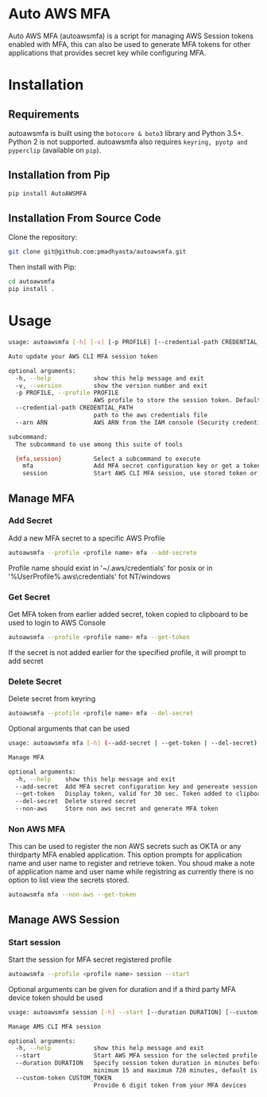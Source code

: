 # Auto AWS MFA

Auto AWS MFA (autoawsmfa) is a script for managing AWS Session tokens enabled with MFA, this can also be used to generate MFA tokens for other applications that provides secret key while configuring MFA.



# Installation

## Requirements

autoawsmfa is built using the `botocore & boto3` library and Python 3.5+. Python 2  is not supported. autoawsmfa 
also requires `keyring, pyotp and pyperclip` (available on `pip`).

## Installation from Pip

~~~bash
pip install AutoAWSMFA
~~~

## Installation From Source Code

Clone the repository:

~~~bash
git clone git@github.com:pmadhyasta/autoawsmfa.git
~~~

Then install with Pip:

~~~bash
cd autoawsmfa
pip install .
~~~

# Usage

~~~bash
usage: autoawsmfa [-h] [-v] [-p PROFILE] [--credential-path CREDENTIAL_PATH] [--arn ARN] {mfa,session} ...

Auto update your AWS CLI MFA session token

optional arguments:
  -h, --help            show this help message and exit
  -v, --version         show the version number and exit
  -p PROFILE, --profile PROFILE
                        AWS profile to store the session token. Default looks for "AWS_PROFILE"
  --credential-path CREDENTIAL_PATH
                        path to the aws credentials file
  --arn ARN             AWS ARN from the IAM console (Security credentials -> Assigned MFA device). This is saved to your .aws/credentials file

subcommand:
  The subcommand to use among this suite of tools

  {mfa,session}         Select a subcommand to execute
    mfa                 Add MFA secret configuration key or get a token for registered MFA secret
    session             Start AWS CLI MFA session, use stored token or provide custom token "--custom-token"
~~~

## Manage MFA

### Add Secret
Add a new MFA secret to a specific AWS Profile

~~~bash
autoawsmfa --profile <profile name> mfa --add-secrete
~~~

Profile name should exist in '~/.aws/credentials' for posix or in '%UserProfile%\.aws\credentials' fot NT/windows 

### Get Secret
Get MFA token from earlier added secret, token copied to clipboard to be used to login to AWS Console

~~~bash
autoawsmfa --profile <profile name> mfa --get-token
~~~

If the secret is not added earlier for the specified profile, it will prompt to add secret

### Delete Secret
Delete secret from keyring

~~~bash
autoawsmfa --profile <profile name> mfa --del-secret
~~~

Optional arguments that can be used
~~~bash
usage: autoawsmfa mfa [-h] (--add-secret | --get-token | --del-secret) [--non-aws]

Manage MFA

optional arguments:
  -h, --help    show this help message and exit
  --add-secret  Add MFA secret configuration key and genereate session tokens
  --get-token   Display token, valid for 30 sec. Token added to clipboard to be used for GUI console login
  --del-secret  Delete stored secret
  --non-aws     Store non aws secret and generate MFA token
~~~

### Non AWS MFA
This can be used to register the non AWS secrets such as OKTA or any thirdparty MFA enabled application.
This option prompts for application name and user name to register and retrieve token. You shoud make a note of application name and user name while registring as currently there is no option to list view the secrets stored. 

~~~bash
autoawsmfa mfa --non-aws --get-token
~~~

## Manage AWS Session

### Start session
Start the session for MFA secret registered profile

~~~bash
autoawsmfa --profile <profile name> session --start
~~~

Optional arguments can be given for duration and if a third party MFA device token should be used

~~~bash
usage: autoawsmfa session [-h] --start [--duration DURATION] [--custom-token CUSTOM_TOKEN]

Manage AMS CLI MFA session

optional arguments:
  -h, --help            show this help message and exit
  --start               Start AWS MFA session for the selected profile
  --duration DURATION   Specify session token duration in minutes before it expires. Duration limitation as per AWS is
                        minimum 15 and maximum 720 minutes, default is 720 minutes/12 Hrs
  --custom-token CUSTOM_TOKEN
                        Provide 6 digit token from your MFA devices
~~~


